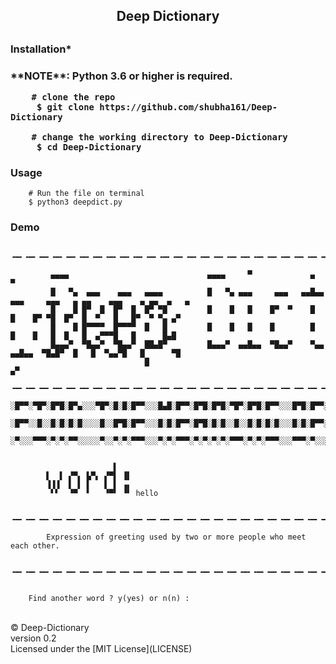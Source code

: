 <h2 align="center"> Deep Dictionary <h2>


<h3> Installation* <h3>
**NOTE**: Python 3.6 or higher is required. 

        # clone the repo
         $ git clone https://github.com/shubha161/Deep-Dictionary
         
        # change the working directory to Deep-Dictionary
         $ cd Deep-Dictionary
         
<h3> Usage </h3>
        
        # Run the file on terminal
        $ python3 deepdict.py
        
 <h3> Demo </h3>
      
        
         ╺━╸╺━╸╺━╸╺━╸╺━╸╺━╸╺━╸╺━╸╺━╸╺━╸╺━╸╺━╸╺━╸╺━╸╺━╸╺━╸╺━╸╺━╸╺━╸╺━╸╺━╸╺━╸╺━╸╺━╸╺━╸╺━╸╺━╸╺━╸╺━╸╺━╸╺━╸╺━╸╺━╸╺━╸╺━╸╺━╸╺━╸╺━╸╺━
                                                                               
             ▄▄▄▄                               ▄▄▄▄     ▀             ▄      ▀           
             █   ▀▄  ▄▄▄    ▄▄▄   ▄▄▄▄          █   ▀▄ ▄▄▄     ▄▄▄   ▄▄█▄▄  ▄▄▄     ▄▄▄   ▄ ▄▄    ▄▄▄    ▄ ▄▄  ▄   ▄ 
             █    █ █▀  █  █▀  █  █▀ ▀█         █    █   █    █▀  ▀    █      █    █▀ ▀█  █▀  █  ▀   █   █▀  ▀ ▀▄ ▄▀ 
             █    █ █▀▀▀▀  █▀▀▀▀  █   █         █    █   █    █        █      █    █   █  █   █  ▄▀▀▀█   █      █▄█  
             █▄▄▄▀  ▀█▄▄▀  ▀█▄▄▀  ██▄█▀         █▄▄▄▀  ▄▄█▄▄  ▀█▄▄▀    ▀▄▄  ▄▄█▄▄  ▀█▄█▀  █   █  ▀▄▄▀█   █      ▀█   
                                  █                                                                             ▄▀   
        ╺━╸╺━╸╺━╸╺━╸╺━╸╺━╸╺━╸╺━╸╺━╸╺━╸╺━╸╺━╸╺━╸╺━╸╺━╸╺━╸╺━╸╺━╸╺━╸╺━╸╺━╸╺━╸╺━╸╺━╸╺━╸╺━╸╺━╸╺━╸╺━╸╺━╸╺━╸╺━╸╺━╸╺━╸╺━╸╺━╸╺━╸╺━╸╺━
            ░█▀▀░▀█▀░█▀█░█▀▄░░░▀█▀░█░█░█▀▀░░░█▄█░█▀▀░█▀█░█▀█░▀█▀░█▀█░█▀▀░░░█▀█░█▀▀░░░█░█░█▀█░█░█░█▀▄░░░█░█░█▀█░█▀▄░█▀▄
            ░█▀▀░░█░░█░█░█░█░░░░█░░█▀█░█▀▀░░░█░█░█▀▀░█▀█░█░█░░█░░█░█░█░█░░░█░█░█▀▀░░░░█░░█░█░█░█░█▀▄░░░█▄█░█░█░█▀▄░█░█
            ░▀░░░▀▀▀░▀░▀░▀▀░░░░░▀░░▀░▀░▀▀▀░░░▀░▀░▀▀▀░▀░▀░▀░▀░▀▀▀░▀░▀░▀▀▀░░░▀▀▀░▀░░░░░░▀░░▀▀▀░▀▀▀░▀░▀░░░▀░▀░▀▀▀░▀░▀░▀▀░
     
               
                           ▌   
            ▌  ▌ ▞▀▖ ▙▀▖ ▞▀▌ ▐▌
            ▐▐▐  ▌ ▌ ▌   ▌ ▌ ▗▖
             ▘▘  ▝▀  ▘   ▝▀▘ ▝▘ hello

        ╺━╸╺━╸╺━╸╺━╸╺━╸╺━╸╺━╸╺━╸╺━╸╺━╸╺━╸╺━╸╺━╸╺━╸╺━╸╺━╸╺━╸╺━╸╺━╸╺━╸╺━╸╺━╸╺━╸╺━╸╺━╸╺━╸╺━╸╺━╸╺━╸╺━╸╺━╸╺━╸╺━╸╺━╸╺━╸╺━╸╺━╸╺━╸╺━╸╺━╸

            Expression of greeting used by two or more people who meet each other.

        ╺━╸╺━╸╺━╸╺━╸╺━╸╺━╸╺━╸╺━╸╺━╸╺━╸╺━╸╺━╸╺━╸╺━╸╺━╸╺━╸╺━╸╺━╸╺━╸╺━╸╺━╸╺━╸╺━╸╺━╸╺━╸╺━╸╺━╸╺━╸╺━╸╺━╸╺━╸╺━╸╺━╸╺━╸╺━╸╺━╸╺━╸╺━╸╺━╸╺━╸


        Find another word ? y(yes) or n(n) : 
        
<br>
© Deep-Dictionary <br>
version 0.2 <br>
Licensed under the [MIT License](LICENSE)
